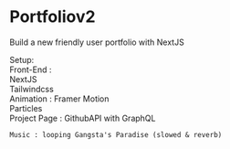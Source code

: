 # Portfoliov2

Build a new friendly user portfolio with NextJS 

Setup:  
  Front-End : <br />
    NextJS <br />
    Tailwindcss <br />
    Animation : Framer Motion <br />
    Particles <br />
    Project Page : GithubAPI with GraphQL <br />
    
    Music : looping Gangsta's Paradise (slowed & reverb)
    





